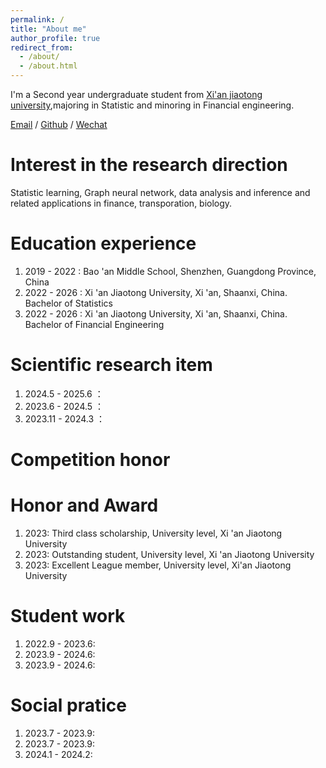 ```yaml
---
permalink: /
title: "About me"
author_profile: true
redirect_from: 
  - /about/
  - /about.html
---
```


I'm a Second year undergraduate student from [Xi'an jiaotong university](https://www.xjtu.edu.cn/),majoring in Statistic and minoring in Financial engineering. 

[Email](mailto:ruihua.chen@stu.xjtu.edu.cn) / [Github](https://github.com/CozyHUA) / [Wechat](../images/whchat.jpg)



Interest in the research direction
======
Statistic learning, Graph neural network, data analysis and inference and related applications in finance, transporation, biology.

Education experience
======
1. 2019 - 2022 : Bao 'an Middle School, Shenzhen, Guangdong Province, China
2. 2022 - 2026 : Xi 'an Jiaotong University, Xi 'an, Shaanxi, China. Bachelor of Statistics
3. 2022 - 2026 : Xi 'an Jiaotong University, Xi 'an, Shaanxi, China. Bachelor of Financial Engineering

Scientific research item
======
1. 2024.5 - 2025.6 ：
2. 2023.6 - 2024.5 ：
3. 2023.11 - 2024.3 ：

Competition honor
======

Honor and Award
======
1. 2023: Third class scholarship, University level, Xi 'an Jiaotong University
2. 2023: Outstanding student, University level, Xi 'an Jiaotong University
3. 2023: Excellent League member, University level, Xi'an Jiaotong University 

Student work
======
1. 2022.9 - 2023.6:
2. 2023.9 - 2024.6:
3. 2023.9 - 2024.6:

Social pratice
======
1. 2023.7 - 2023.9:
2. 2023.7 - 2023.9:
3. 2024.1 - 2024.2: 
